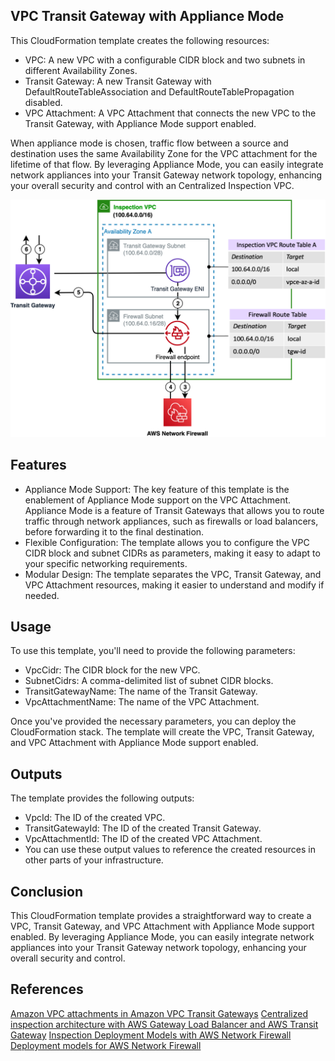 ## VPC Transit Gateway with Appliance Mode

This CloudFormation template creates the following resources:

* VPC: A new VPC with a configurable CIDR block and two subnets in different Availability Zones.
* Transit Gateway: A new Transit Gateway with DefaultRouteTableAssociation and DefaultRouteTablePropagation disabled.
* VPC Attachment: A VPC Attachment that connects the new VPC to the Transit Gateway, with Appliance Mode support enabled.

When appliance mode is chosen, traffic flow between a source and destination uses the same Availability Zone for the VPC attachment for the lifetime of that flow. By leveraging Appliance Mode, you can easily integrate network appliances into your Transit Gateway network topology, enhancing your overall security and control with an Centralized Inspection VPC.

![Alt text](../diagrams/inspection-vpc-traffic-flow-high-res.png?raw=true "Diagram Image")

## Features

* Appliance Mode Support: The key feature of this template is the enablement of Appliance Mode support on the VPC Attachment. Appliance Mode is a feature of Transit Gateways that allows you to route traffic through network appliances, such as firewalls or load balancers, before forwarding it to the final destination.
* Flexible Configuration: The template allows you to configure the VPC CIDR block and subnet CIDRs as parameters, making it easy to adapt to your specific networking requirements.
* Modular Design: The template separates the VPC, Transit Gateway, and VPC Attachment resources, making it easier to understand and modify if needed.

## Usage

To use this template, you'll need to provide the following parameters:

* VpcCidr: The CIDR block for the new VPC.
* SubnetCidrs: A comma-delimited list of subnet CIDR blocks.
* TransitGatewayName: The name of the Transit Gateway.
* VpcAttachmentName: The name of the VPC Attachment.

Once you've provided the necessary parameters, you can deploy the CloudFormation stack. The template will create the VPC, Transit Gateway, and VPC Attachment with Appliance Mode support enabled.

## Outputs

The template provides the following outputs:

* VpcId: The ID of the created VPC.
* TransitGatewayId: The ID of the created Transit Gateway.
* VpcAttachmentId: The ID of the created VPC Attachment.
* You can use these output values to reference the created resources in other parts of your infrastructure.

## Conclusion

This CloudFormation template provides a straightforward way to create a VPC, Transit Gateway, and VPC Attachment with Appliance Mode support enabled. By leveraging Appliance Mode, you can easily integrate network appliances into your Transit Gateway network topology, enhancing your overall security and control.

## References

[Amazon VPC attachments in Amazon VPC Transit Gateways](https://docs.aws.amazon.com/vpc/latest/tgw/tgw-vpc-attachments.html)
[Centralized inspection architecture with AWS Gateway Load Balancer and AWS Transit Gateway](https://aws.amazon.com/blogs/networking-and-content-delivery/centralized-inspection-architecture-with-aws-gateway-load-balancer-and-aws-transit-gateway/)
[Inspection Deployment Models with AWS Network Firewall](https://d1.awsstatic.com/architecture-diagrams/ArchitectureDiagrams/inspection-deployment-models-with-AWS-network-firewall-ra.pdf)
[Deployment models for AWS Network Firewall](https://aws.amazon.com/blogs/networking-and-content-delivery/deployment-models-for-aws-network-firewall/)